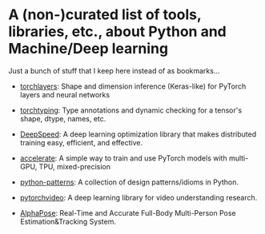 # A (non-)curated list of tools, libraries, etc., about Python and Machine/Deep learning

Just a bunch of stuff that I keep here instead of as bookmarks...

- [torchlayers](https://github.com/szymonmaszke/torchlayers): Shape and dimension inference (Keras-like) for PyTorch layers and neural networks

- [torchtyping](https://github.com/patrick-kidger/torchtyping): Type annotations and dynamic checking for a tensor's shape, dtype, names, etc.

- [DeepSpeed](https://github.com/microsoft/deepspeed#installation): A deep learning optimization library that makes distributed training easy, efficient, and effective.

- [accelerate](https://github.com/huggingface/accelerate): A simple way to train and use PyTorch models with multi-GPU, TPU, mixed-precision

- [python-patterns](https://github.com/faif/python-patterns): A collection of design patterns/idioms in Python.

- [pytorchvideo](https://github.com/facebookresearch/pytorchvideo): A deep learning library for video understanding research.

- [AlphaPose](https://github.com/MVIG-SJTU/AlphaPose/tree/pytorch): Real-Time and Accurate Full-Body Multi-Person Pose Estimation&Tracking System.
